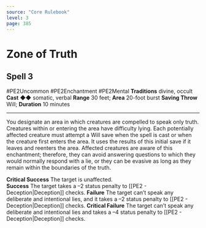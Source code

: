 ```yaml
---
source: "Core Rulebook"
level: 3
page: 385
---
```


# Zone of Truth
## Spell 3
#PE2Uncommon #PE2Enchantment #PE2Mental 
**Traditions** divine, occult
**Cast** ◆◆ somatic, verbal
**Range** 30 feet; **Area** 20-foot burst
**Saving Throw** Will; **Duration** 10 minutes

-----
You designate an area in which creatures are compelled to speak only truth. Creatures within or entering the area have difficulty lying. Each potentially affected creature must attempt a Will save when the spell is cast or when the creature first enters the area. It uses the results of this initial save if it leaves and reenters the area. Affected creatures are aware of this enchantment; therefore, they can avoid answering questions to which they would normally respond with a lie, or they can be evasive as long as they remain within the boundaries of the truth.  

**Critical Success** The target is unaffected.  
**Success** The target takes a –2 status penalty to [[PE2 - Deception|Deception]] checks. 
**Failure** The target can’t speak any deliberate and intentional lies, and it takes a –2 status penalty to [[PE2 - Deception|Deception]] checks. 
**Critical Failure** The target can’t speak any deliberate and intentional lies and takes a –4 status penalty to [[PE2 - Deception|Deception]] checks.